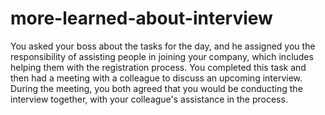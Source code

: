 # more-learned-about-interview

You asked your boss about the tasks for the day, and he assigned you the responsibility of assisting people in joining your company, which includes helping them with the registration process. You completed this task and then had a meeting with a colleague to discuss an upcoming interview. During the meeting, you both agreed that you would be conducting the interview together, with your colleague's assistance in the process.
